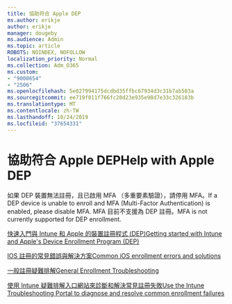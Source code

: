 ```yaml
---
title: 協助符合 Apple DEP
ms.author: erikje
author: erikje
manager: dougeby
ms.audience: Admin
ms.topic: article
ROBOTS: NOINDEX, NOFOLLOW
localization_priority: Normal
ms.collection: Adm_O365
ms.custom:
- "9000654"
- "2506"
ms.openlocfilehash: 5e027994175dcdbd35ffbc67934d3c31b7ab503a
ms.sourcegitcommit: ee719f011f766fc20d23e935e98d7e33c326183b
ms.translationtype: MT
ms.contentlocale: zh-TW
ms.lasthandoff: 10/24/2019
ms.locfileid: "37654331"
---
```

# <a name="help-with-apple-dep"></a><span data-ttu-id="e9aef-102">協助符合 Apple DEP</span><span class="sxs-lookup"><span data-stu-id="e9aef-102">Help with Apple DEP</span></span>

<span data-ttu-id="e9aef-103">如果 DEP 裝置無法註冊，且已啟用 MFA （多重要素驗證），請停用 MFA。</span><span class="sxs-lookup"><span data-stu-id="e9aef-103">If a DEP device is unable to enroll and MFA (Multi-Factor Authentication) is enabled, please disable MFA.</span></span> <span data-ttu-id="e9aef-104">MFA 目前不支援為 DEP 註冊。</span><span class="sxs-lookup"><span data-stu-id="e9aef-104">MFA is not currently supported for DEP enrollment.</span></span>

[<span data-ttu-id="e9aef-105">快速入門與 Intune 和 Apple 的裝置註冊程式 (DEP)</span><span class="sxs-lookup"><span data-stu-id="e9aef-105">Getting started with Intune and Apple's Device Enrollment Program (DEP)</span></span>](https://docs.microsoft.com/intune/enrollment/device-enrollment-program-enroll-ios)

[<span data-ttu-id="e9aef-106">IOS 註冊的常見錯誤與解決方案</span><span class="sxs-lookup"><span data-stu-id="e9aef-106">Common iOS enrollment errors and solutions</span></span>](https://docs.microsoft.com/intune/enrollment/troubleshoot-ios-enrollment-errors)

[<span data-ttu-id="e9aef-107">一般註冊疑難排解</span><span class="sxs-lookup"><span data-stu-id="e9aef-107">General Enrollment Troubleshooting</span></span>](https://docs.microsoft.com/intune/enrollment/troubleshoot-device-enrollment-in-intune)

[<span data-ttu-id="e9aef-108">使用 Intune 疑難排解入口網站來診斷和解決常見註冊失敗</span><span class="sxs-lookup"><span data-stu-id="e9aef-108">Use the Intune Troubleshooting Portal to diagnose and resolve common enrollment failures</span></span>](https://docs.microsoft.com/intune/fundamentals/help-desk-operators)


